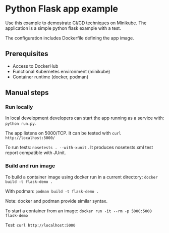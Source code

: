 # Python Flask app example
Use this example to demostrate CI/CD techniques on Minikube. The application is a simple python flask example with a test.

The configuration includes Dockerfile defining the app image.

## Prerequisites

* Access to DockerHub
* Functional Kubernetes environment (minikube)
* Container runtime (docker, podman)

## Manual steps

### Run locally

In local development developers can start the app running as a service with: `python run.py`. 

The app listens on 5000/TCP. It can be tested with `curl http://localhost:5000/` 

To run tests: `nosetests . --with-xunit` . It produces nosetests.xml test report compatible with JUnit.

### Build and run image

To build a container image using docker run in a current directory: `docker build -t flask-demo .`

With podman: `podman build -t flask-demo .`

Note: docker and podman provide similar syntax.

To start a container from an image: `docker run -it --rm -p 5000:5000 flask-demo`

Test: `curl http://localhost:5000`